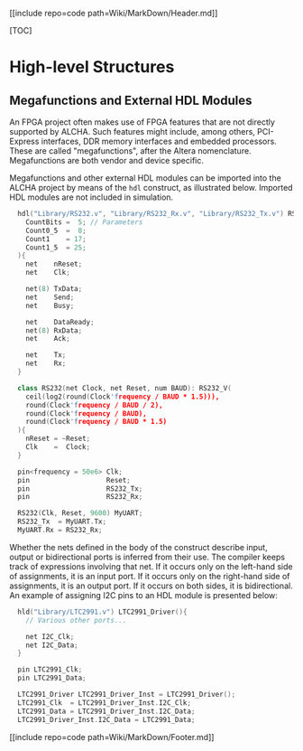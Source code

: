 [[include repo=code path=Wiki/MarkDown/Header.md]]

[TOC]

# High-level Structures

## Megafunctions and External HDL Modules

An FPGA project often makes use of FPGA features that are not directly supported by ALCHA.  Such features might include, among others, PCI-Express interfaces, DDR memory interfaces and embedded processors.  These are called "megafunctions", after the Altera nomenclature.  Megafunctions are both vendor and device specific.

Megafunctions and other external HDL modules can be imported into the ALCHA project by means of the `hdl` construct, as illustrated below.  Imported HDL modules are not included in simulation.

```C++
  hdl("Library/RS232.v", "Library/RS232_Rx.v", "Library/RS232_Tx.v") RS232_V(
    CountBits =  5; // Parameters
    Count0_5  =  8;
    Count1    = 17;
    Count1_5  = 25;
  ){
    net    nReset;
    net    Clk;

    net(8) TxData;
    net    Send;
    net    Busy;

    net    DataReady;
    net(8) RxData;
    net    Ack;

    net    Tx;
    net    Rx;
  }

  class RS232(net Clock, net Reset, num BAUD): RS232_V(
    ceil(log2(round(Clock'frequency / BAUD * 1.5))),
    round(Clock'frequency / BAUD / 2),
    round(Clock'frequency / BAUD),
    round(Clock'frequency / BAUD * 1.5)
  ){
    nReset = ~Reset;
    Clk    =  Clock;
  }

  pin<frequency = 50e6> Clk;
  pin                   Reset;
  pin                   RS232_Tx;
  pin                   RS232_Rx;

  RS232(Clk, Reset, 9600) MyUART;
  RS232_Tx  = MyUART.Tx;
  MyUART.Rx = RS232_Rx;
```

Whether the nets defined in the body of the construct describe input, output or bidirectional ports is inferred from their use.  The compiler keeps track of expressions involving that net.  If it occurs only on the left-hand side of assignments, it is an input port.  If it occurs only on the right-hand side of assignments, it is an output port.  If it occurs on both sides, it is bidirectional.  An example of assigning I2C pins to an HDL module is presented below:

```C++
  hld("Library/LTC2991.v") LTC2991_Driver(){
    // Various other ports...

    net I2C_Clk;
    net I2C_Data;
  }

  pin LTC2991_Clk;
  pin LTC2991_Data;

  LTC2991_Driver LTC2991_Driver_Inst = LTC2991_Driver();
  LTC2991_Clk  = LTC2991_Driver_Inst.I2C_Clk;
  LTC2991_Data = LTC2991_Driver_Inst.I2C_Data;
  LTC2991_Driver_Inst.I2C_Data = LTC2991_Data;
```

[[include repo=code path=Wiki/MarkDown/Footer.md]]

